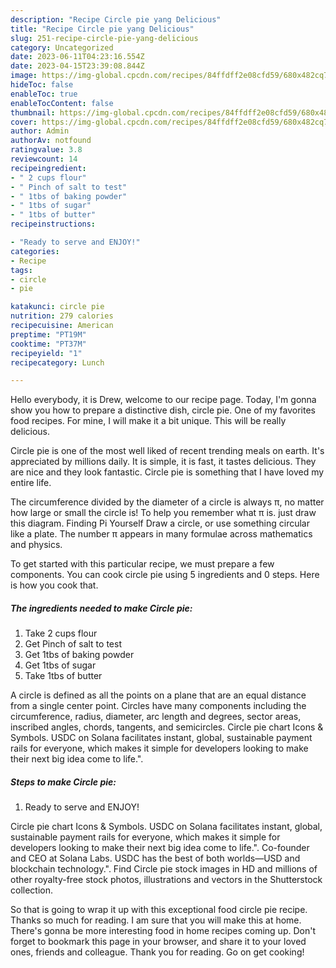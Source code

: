 ```yaml
---
description: "Recipe Circle pie yang Delicious"
title: "Recipe Circle pie yang Delicious"
slug: 251-recipe-circle-pie-yang-delicious
category: Uncategorized
date: 2023-06-11T04:23:16.554Z
date: 2023-04-15T23:39:08.844Z
image: https://img-global.cpcdn.com/recipes/84ffdff2e08cfd59/680x482cq70/circle-pie-recipe-main-photo.jpg
hideToc: false
enableToc: true
enableTocContent: false
thumbnail: https://img-global.cpcdn.com/recipes/84ffdff2e08cfd59/680x482cq70/circle-pie-recipe-main-photo.jpg
cover: https://img-global.cpcdn.com/recipes/84ffdff2e08cfd59/680x482cq70/circle-pie-recipe-main-photo.jpg
author: Admin
authorAv: notfound
ratingvalue: 3.8
reviewcount: 14
recipeingredient:
- " 2 cups flour"
- " Pinch of salt to test"
- " 1tbs of baking powder"
- " 1tbs of sugar"
- " 1tbs of butter"
recipeinstructions:

- "Ready to serve and ENJOY!"
categories:
- Recipe
tags:
- circle
- pie

katakunci: circle pie 
nutrition: 279 calories
recipecuisine: American
preptime: "PT19M"
cooktime: "PT37M"
recipeyield: "1"
recipecategory: Lunch

---
```



Hello everybody, it is Drew, welcome to our recipe page. Today, I'm gonna show you how to prepare a distinctive dish, circle pie. One of my favorites food recipes. For mine, I will make it a bit unique. This will be really delicious.

Circle pie is one of the most well liked of recent trending meals on earth. It's appreciated by millions daily. It is simple, it is fast, it tastes delicious. They are nice and they look fantastic. Circle pie is something that I have loved my entire life.

The circumference divided by the diameter of a circle is always π, no matter how large or small the circle is! To help you remember what π is. just draw this diagram. Finding Pi Yourself Draw a circle, or use something circular like a plate. The number π appears in many formulae across mathematics and physics.


To get started with this particular recipe, we must prepare a few components. You can cook circle pie using 5 ingredients and 0 steps. Here is how you cook that.

<!--inarticleads1-->

##### The ingredients needed to make Circle pie:

1. Take  2 cups flour
1. Get  Pinch of salt to test
1. Get  1tbs of baking powder
1. Get  1tbs of sugar
1. Take  1tbs of butter


A circle is defined as all the points on a plane that are an equal distance from a single center point. Circles have many components including the circumference, radius, diameter, arc length and degrees, sector areas, inscribed angles, chords, tangents, and semicircles. Circle pie chart Icons &amp; Symbols. USDC on Solana facilitates instant, global, sustainable payment rails for everyone, which makes it simple for developers looking to make their next big idea come to life.&#34;. 

<!--inarticleads2-->

##### Steps to make Circle pie:


1. Ready to serve and ENJOY!

Circle pie chart Icons &amp; Symbols. USDC on Solana facilitates instant, global, sustainable payment rails for everyone, which makes it simple for developers looking to make their next big idea come to life.&#34;. Co-founder and CEO at Solana Labs. USDC has the best of both worlds—USD and blockchain technology.&#34;. Find Circle pie stock images in HD and millions of other royalty-free stock photos, illustrations and vectors in the Shutterstock collection. 

So that is going to wrap it up with this exceptional food circle pie recipe. Thanks so much for reading. I am sure that you will make this at home. There's gonna be more interesting food in home recipes coming up. Don't forget to bookmark this page in your browser, and share it to your loved ones, friends and colleague. Thank you for reading. Go on get cooking!
